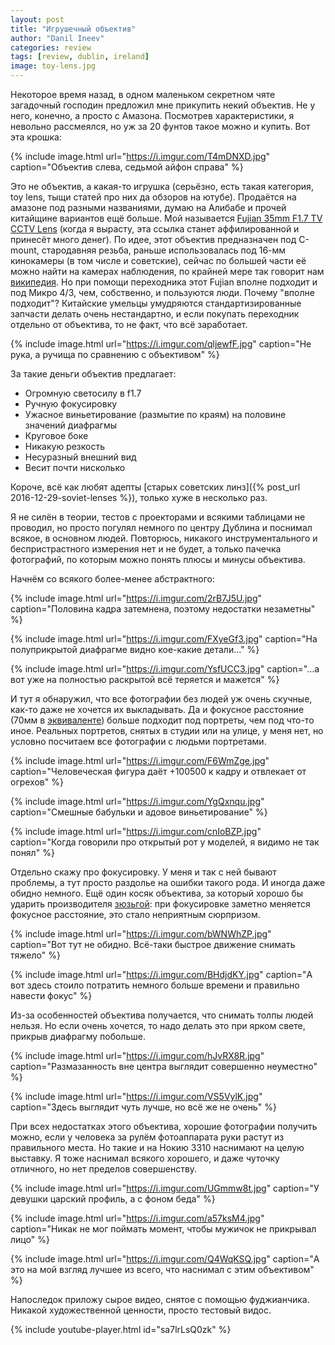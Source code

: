 ```yaml
---
layout: post
title: "Игрушечный объектив"
author: "Danil Ineev"
categories: review
tags: [review, dublin, ireland]
image: toy-lens.jpg
---
```


Некоторое время назад, в одном маленьком секретном чяте загадочный господин предложил мне прикупить некий объектив. Не у него, конечно, а просто с Амазона. Посмотрев характеристики, я невольно рассмеялся, но уж за 20 фунтов такое можно и купить. Вот эта крошка:

{% include image.html url="https://i.imgur.com/T4mDNXD.jpg" caption="Объектив слева, седьмой айфон справа" %}

Это не объектив, а какая-то игрушка (серьёзно, есть такая категория, toy lens, тыщи статей про них да обзоров на ютубе). Продаётся на амазоне под разными названиями, думаю на Алибабе и прочей китайщине вариантов ещё больше. Мой называется [Fujian 35mm F1.7 TV CCTV Lens](https://www.amazon.co.uk/Mount-Adapter-Olympus-Panasonic-Lumix/dp/B008H2HNFI/) (когда я вырасту, эта ссылка станет аффилированной и принесёт много денег). По идее, этот объектив предназначен под C-mount, стародавняя резьба, раньше использовалась под 16-мм кинокамеры (в том числе и советские), сейчас по большей части её можно найти на камерах наблюдения, по крайней мере так говорит нам [википедия](https://ru.wikipedia.org/wiki/%D0%A0%D0%B5%D0%B7%D1%8C%D0%B1%D0%BE%D0%B2%D0%BE%D0%B5_%D1%81%D0%BE%D0%B5%D0%B4%D0%B8%D0%BD%D0%B5%D0%BD%D0%B8%D0%B5_%D1%82%D0%B8%D0%BF_%D0%A1). Но при помощи переходника этот Fujian вполне подходит и под Микро 4/3, чем, собственно, и пользуются люди. Почему "вполне подходит"? Китайские умельцы умудряются стандартизированные запчасти делать очень нестандартно, и если покупать переходник отдельно от объектива, то не факт, что всё заработает.

{% include image.html url="https://i.imgur.com/qljewfF.jpg" caption="Не рука, а ручища по сравнению с объективом" %}

За такие деньги объектив предлагает:

- Огромную светосилу в f1.7
- Ручную фокусировку
- Ужасное виньетирование (размытие по краям) на половине значений диафрагмы
- Круговое боке
- Никакую резкость
- Несуразный внешний вид
- Весит почти нисколько

Короче, всё как любят адепты [старых советских линз]({% post_url 2016-12-29-soviet-lenses %}), только хуже в несколько раз. 

Я не силён в теории, тестов с проекторами и всякими таблицами не проводил, но просто погулял немного по центру Дублина и поснимал всякое, в основном людей. Повторюсь, никакого инструментального и беспристрастного измерения нет и не будет, а только пачечка фотографий, по которым можно понять плюсы и минусы объектива.

Начнём со всякого более-менее абстрактного:

{% include image.html url="https://i.imgur.com/2rB7J5U.jpg" caption="Половина кадра затемнена, поэтому недостатки незаметны" %}

{% include image.html url="https://i.imgur.com/FXyeGf3.jpg" caption="На полуприкрытой диафрагме видно кое-какие детали…" %}

{% include image.html url="https://i.imgur.com/YsfUCC3.jpg" caption="…а вот уже на полностью раскрытой всё теряется и мажется" %}

И тут я обнаружил, что все фотографии без людей уж очень скучные, как-то даже не хочется их выкладывать. Да и фокусное расстояние (70мм в [эквиваленте](https://ru.wikipedia.org/wiki/%D0%AD%D0%BA%D0%B2%D0%B8%D0%B2%D0%B0%D0%BB%D0%B5%D0%BD%D1%82%D0%BD%D0%BE%D0%B5_%D1%84%D0%BE%D0%BA%D1%83%D1%81%D0%BD%D0%BE%D0%B5_%D1%80%D0%B0%D1%81%D1%81%D1%82%D0%BE%D1%8F%D0%BD%D0%B8%D0%B5)) больше подходит под портреты, чем под что-то иное. Реальных портретов, снятых в студии или на улице, у меня нет, но условно посчитаем все фотографии с людьми портретами.

{% include image.html url="https://i.imgur.com/F6WmZge.jpg" caption="Человеческая фигура даёт +100500 к кадру и отвлекает от огрехов" %}

{% include image.html url="https://i.imgur.com/YgQxnqu.jpg" caption="Смешные бабульки и адовое виньетирование" %}

{% include image.html url="https://i.imgur.com/cnIoBZP.jpg" caption="Когда говорили про открытый рот у моделей, я видимо не так понял" %}

Отдельно скажу про фокусировку. У меня и так с ней бывают проблемы, а тут просто раздолье на ошибки такого рода. И иногда даже обидно немного. Ещё один косяк объектива, за который хорошо бы ударить производителя [зюзьгой](http://bump.ru/resources/000/000/000/000/105/105940_620xNone.jpg): при фокусировке заметно меняется фокусное расстояние, это стало неприятным сюрпризом.


{% include image.html url="https://i.imgur.com/bWNWhZP.jpg" caption="Вот тут не обидно. Всё-таки быстрое движение снимать тяжело" %}

{% include image.html url="https://i.imgur.com/BHdjdKY.jpg" caption="А вот здесь стоило потратить немного больше времени и правильно навести фокус" %}

Из-за особенностей объектива получается, что снимать толпы людей нельзя. Но если очень хочется, то надо делать это при ярком свете, прикрыв диафрагму побольше.

{% include image.html url="https://i.imgur.com/hJvRX8R.jpg" caption="Размазанность вне центра выглядит совершенно неуместно" %}

{% include image.html url="https://i.imgur.com/VS5VylK.jpg" caption="Здесь выглядит чуть лучше, но всё же не очень" %}

При всех недостатках этого объектива, хорошие фотографии получить можно, если у человека за рулём фотоаппарата руки растут из правильного места. Но такие и на Нокию 3310 наснимают на целую выставку. Я тоже наснимал всякого хорошего, и даже чуточку отличного, но нет пределов совершенству. 

{% include image.html url="https://i.imgur.com/UGmmw8t.jpg" caption="У девушки царский профиль, а с фоном беда" %}

{% include image.html url="https://i.imgur.com/a57ksM4.jpg" caption="Никак не мог поймать момент, чтобы мужичок не прикрывал лицо" %}

{% include image.html url="https://i.imgur.com/Q4WqKSQ.jpg" caption="А это на мой взгляд лучшее из всего, что наснимал с этим объективом" %}

Напоследок приложу сырое видео, снятое с помощью фуджианчика. Никакой художественной ценности, просто тестовый видос.

{% include youtube-player.html id="sa7lrLsQ0zk" %}
